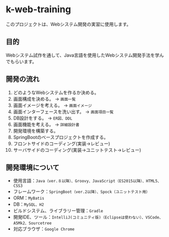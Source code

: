# k-web-training
このプロジェクトは、Webシステム開発の実習に使用します。

## 目的
Webシステム試作を通して、Java言語を使用したWebシステム開発手法を学んでもらいます。

## 開発の流れ
1. どのようなWebシステムを作るか決める。
2. 画面構成を決める。 → `画面一覧`
3. 画面イメージを考える。 → `画面イメージ`
4. 画面インターフェースを洗い出す。 → `画面項目一覧`
5. DB設計をする。 → `ER図、DDL`
6. 画面機能を考える。 → `詳細設計書`
7. 開発環境を構築する。
8. SpringBootのベースプロジェクトを作成する。
9. フロントサイドのコーディング(実装→レビュー)
10. サーバサイドのコーディング(実装→ユニットテスト→レビュー)

## 開発環境について
 - 使用言語：`Java（ver.８以降）、Groovy、JavaScript（ES2015以降）、HTML5、CSS3`
 - フレームワーク：`SpringBoot（ver.2以降）、Spock（ユニットテスト用）`
 - ORM：`MyBatis`
 - DB：`MySQL、H2`
 - ビルドシステム、ライブラリー管理：`Gradle`
 - 開発IDE、ツール：`IntelliJ(コミュニティ版)（Eclipseは使わない）、VSCode、A5Mk2、Sourcetree`
 - 対応ブラウザ：`Google Chrome`
